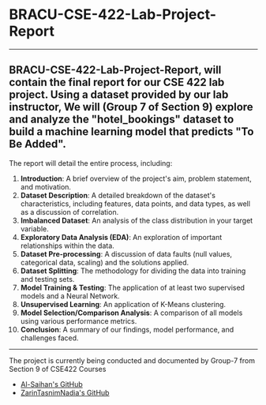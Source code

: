 # BRACU-CSE-422-Lab-Project-Report
---
**BRACU-CSE-422-Lab-Project-Report**, will contain the final report for our CSE 422 lab project. Using a dataset provided by our lab instructor, We will (Group 7 of Section 9) explore and analyze the "hotel_bookings" dataset to build a machine learning model that predicts "To Be Added".
---
The report will detail the entire process, including:

1.  **Introduction**: A brief overview of the project's aim, problem statement, and motivation.
2.  **Dataset Description**: A detailed breakdown of the dataset's characteristics, including features, data points, and data types, as well as a discussion of correlation.
3.  **Imbalanced Dataset**: An analysis of the class distribution in your target variable.
4.  **Exploratory Data Analysis (EDA)**: An exploration of important relationships within the data.
5.  **Dataset Pre-processing**: A discussion of data faults (null values, categorical data, scaling) and the solutions applied.
6.  **Dataset Splitting**: The methodology for dividing the data into training and testing sets.
7.  **Model Training & Testing**: The application of at least two supervised models and a Neural Network.
8.  **Unsupervised Learning**: An application of K-Means clustering.
9.  **Model Selection/Comparison Analysis**: A comparison of all models using various performance metrics.
10. **Conclusion**: A summary of our findings, model performance, and challenges faced.
---
The project is currently being conducted and documented by Group-7 from Section 9 of CSE422 Courses 

- [Al-Saihan's GitHub](https://github.com/Al-Saihan)
- [ZarinTasnimNadia's GitHub](https://github.com/ZarinTasnimNadia)
